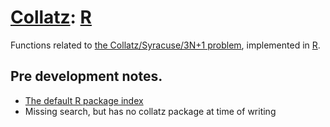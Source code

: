 # [Collatz](https://github.com/Skenvy/Collatz): [R](https://github.com/Skenvy/Collatz/tree/main/R) <language-emojis>
Functions related to [the Collatz/Syracuse/3N+1 problem](https://en.wikipedia.org/wiki/Collatz_conjecture), implemented in [R](https://www.r-project.org/).
## Pre development notes.
* [The default R package index](https://cran.r-project.org/web/packages/available_packages_by_name.html)
* Missing search, but has no collatz package at time of writing
